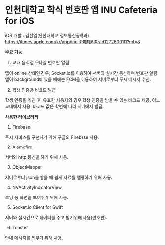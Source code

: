 # 인천대학교 학식 번호판 앱 INU Cafeteria for iOS

iOS 개발 : 김선일(인천대학교 정보통신공학과)
https://itunes.apple.com/kr/app/inu-카페테리아/id1272600111?mt=8

<b>주요 기능</b>

1. 교내 음식점 모바일 번호판 알림

앱이 online 상태인 경우, Socket.io를 이용하여 서버와 실시간 통신하며 번호판 알림.
앱이 background에 있을 때에는 FCM을 이용하여 서버로부터 푸시 메시지 수신.

2. 학생 인증용 바코드 발급

학생 인증을 거친 후, 유효한 사용자의 경우 학생 인증을 받을 수 있는 바코드 제공. 이느 교내에서 사용.
바코드 값은 학번에 따라 서버에서 발급.


<b>사용한 라이브러리</b>

1. Firebase

푸시 서비스를 구현하기 위해 구글의 Firebase 사용.

2. Alamofire

서버와 http 통신을 하기 위해 사용.

3. ObjectMapper

서버로부터 json을 받을 때 쉽게 자료를 맵핑하기 위해 사용.

4. NVActivityIndicatorView

로딩 중 화면을 보여주기 위해 사용.

5. Socket.io Client for Swift

서버와 실시간으로 데이터를 주고 받기위해 사용(번호판).

6. Toaster

안내 메시지를 띄우기 위해 사용.
